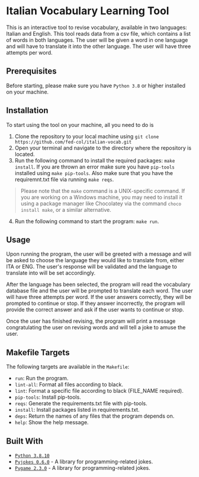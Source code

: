 # Italian Vocabulary Learning Tool

This is an interactive tool to revise vocabulary, available in two languages: Italian and English. This tool reads data from a csv file, which contains a list of words in both languages. The user will be given a word in one language and will have to translate it into the other language. The user will have three attempts per word.

## Prerequisites

Before starting, please make sure you have `Python 3.8` or higher installed on your machine.

## Installation

To start using the tool on your machine, all you need to do is

1. Clone the repository to your local machine using `git clone https://github.com/fed-col/italian-vocab.git`
2. Open your terminal and navigate to the directory where the repository is located.
3. Run the following command to install the required packages: `make install`. If you are thrown an error make sure you have `pip-tools` installed using `make pip-tools`. Also make sure that you have the requiremnt.txt file via running `make reqs`.
> Please note that the `make` command is a UNIX-specific command. If you are working on a Windows machine, you may need to install it using a package manager like Chocolatey via the command `choco install make`, or a similar alternative.
4. Run the following command to start the program: `make run`.

## Usage

Upon running the program, the user will be greeted with a message and will be asked to choose the language they would like to translate from, either ITA or ENG. The user's response will be validated and the language to translate into will be set accordingly.

After the language has been selected, the program will read the vocabulary database file and the user will be prompted to translate each word. The user will have three attempts per word. If the user answers correctly, they will be prompted to continue or stop. If they answer incorrectly, the program will provide the correct answer and ask if the user wants to continue or stop.

Once the user has finished revising, the program will print a message congratulating the user on revising words and will tell a joke to amuse the user.

## Makefile Targets

The following targets are available in the `Makefile`:

* `run`: Run the program.
* `lint-all`: Format all files according to black.
* `lint`: Format a specific file according to black (FILE_NAME required).
* `pip-tools`: Install pip-tools.
* `reqs`: Generate the requirements.txt file with pip-tools.
* `install`: Install packages listed in requirements.txt.
* `deps`: Return the names of any files that the program depends on.
* `help`: Show the help message.

## Built With

* [`Python 3.8.10`](https://www.python.org)
* [`Pyjokes 0.6.0`](https://pyjok.es) - A library for programming-related jokes.
* [`Pygame 2.3.0`](https://www.pygame.org/news) - A library for programming-related jokes.
